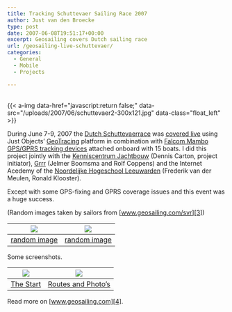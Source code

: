 ```yaml
---
title: Tracking Schuttevaer Sailing Race 2007
author: Just van den Broecke
type: post
date: 2007-06-08T19:51:17+00:00
excerpt: Geosailing covers Dutch sailing race
url: /geosailing-live-schuttevaer/
categories:
  - General
  - Mobile
  - Projects

---
```

<!-- <img loading="lazy" class="alignleft wp-image-290 size-medium" src="uploads/2007/06/schuttevaer2-300x121.jpg" alt="schuttevaer2" width="300" height="121" srcset="https://justobjects.nl/wp-content/uploads/2007/06/schuttevaer2-300x121.jpg 300w, https://justobjects.nl/wp-content/uploads/2007/06/schuttevaer2-250x101.jpg 250w, https://justobjects.nl/wp-content/uploads/2007/06/schuttevaer2-150x60.jpg 150w, https://justobjects.nl/wp-content/uploads/2007/06/schuttevaer2.jpg 527w" sizes="(max-width: 300px) 100vw, 300px" /> -->
&nbsp;  
{{< a-img data-href="javascript:return false;" data-src="/uploads/2007/06/schuttevaer2-300x121.jpg" data-class="float_left" >}}

During June 7-9, 2007 the [Dutch Schuttevaerrace][2] was [covered live][3] using Just Objects&#8217; [GeoTracing][4] platform in combination with [Falcom Mambo GPS/GPRS tracking devices][5] attached onboard with 15 boats. I did this project jointly with the [Kenniscentrum Jachtbouw][6] (Dennis Carton, project initiator), [Grrr][7] (Jelmer Boomsma and Rolf Coppens) and the Internet Acedemy of the [Noordelijke Hogeschool Leeuwarden][8] (Frederik van der Meulen, Ronald Klooster).<!--more-->

Except with some GPS-fixing and GPRS coverage issues and this event was a huge success.

(Random images taken by sailors from [www.geosailing.com/svr][3])
<!-- <table border="0" cellspacing="0" cellpadding="8">
  <tr>
    <td>
      <a href="http://www.geosailing.com/svr" target="_new"><img src="http://www.geosailing.com/svr/srv/randomimage.jsp?resize=240x180" alt="random image" border="0" /></a>
    </td>

    <td>
      <a href="http://www.geosailing.com/svr" target="_new"><img src="http://www.geosailing.com/svr/srv/randomimage.jsp?n=1&resize=240x180" alt="random image" border="0" /></a>
    </td>
  </tr>
</table> -->

| ![ ][random-image-1]     | ![ ][random-image-2]     |
| :----------------------: | :----------------------: |
| [random image][3]        | [random image][3]        |

Some screenshots.

<!-- <table border="0" cellspacing="0" cellpadding="8">
  <tr>
    <td>
      <a href="http://www.geosailing.com/svr" target="_new"><img src="http://www.geosailing.com/svr/media.srv?id=1441&resize=240x180!" alt="screenshot image" border="0" /></a><br /> The Start
    </td>

    <td>
      <a href="http://www.geosailing.com/svr" target="_new"><img src="http://www.geosailing.com/svr/media.srv?id=1446&resize=240x180!" alt="screenshot image" border="0" /></a><br /> Routes and Photo&#8217;s
    </td>
  </tr>
</table> -->

| ![ ][random-image-3]     | ![ ][random-image-4]          |
| :----------------------: | :---------------------------: |
| [The Start][3]           | [Routes and Photo&#8217;s][3] |

Read more on [www.geosailing.com][4].

 [1]: uploads/2007/06/schuttevaer2.jpg
 [2]: http://www.schuttevaerrace.nl
 [3]: http://www.geosailing.com/svr
 [4]: http://www.geotracing.com
 [5]: http://www.falcom.de/index.php?id=801
 [6]: http://www.kenniscentrumjachtbouw.nl
 [7]: http://www.grrr.nl
 [8]: http://www.nhl.nl
 [random-image-1]: http://www.geosailing.com/svr/srv/randomimage.jsp?resize=240x180
 [random-image-2]: http://www.geosailing.com/svr/srv/randomimage.jsp?n=1&resize=240x180
 [random-image-3]: http://www.geosailing.com/svr/media.srv?id=1441&resize=240x180!
 [random-image-4]: http://www.geosailing.com/svr/media.srv?id=1446&resize=240x180!
